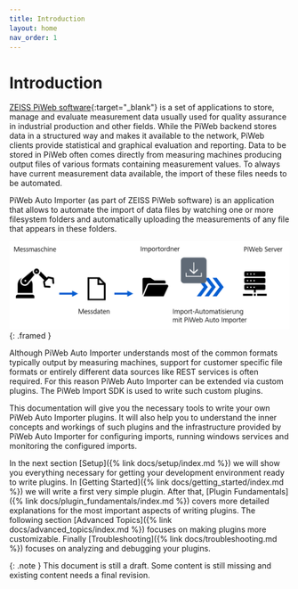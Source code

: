 ```yaml
---
title: Introduction
layout: home
nav_order: 1
---
```


<!---
Aim:
- Give a short explanation of what the context of this SDK
  - What is PiWeb
  - What is the Auto Importer, why is it needed
  - What is the import sdk used for
  - Why do we need plugins
- Explain what this documentation aims to do
- Explain the basic structure of the documentation 
--->

# Introduction

[ZEISS PiWeb software](https://www.zeiss.de/messtechnik/produkte/software/piweb.html){:target="_blank"} is a set of applications to store, manage and evaluate measurement data usually used for quality assurance in industrial production and other fields. While the PiWeb backend stores data in a structured way and makes it available to the network, PiWeb clients provide statistical and graphical evaluation and reporting. Data to be stored in PiWeb often comes directly from measuring machines producing output files of various formats containing measurement values. To always have current measurement data available, the import of these files needs to be automated.

PiWeb Auto Importer (as part of ZEISS PiWeb software) is an application that allows to automate the import of data files by watching one or more filesystem folders and automatically uploading the measurements of any file that appears in these folders. 

![Measuring flow](assets/images/setup/2_measuring_flow.png "Measuring flow"){: .framed }

Although PiWeb Auto Importer understands most of the common formats typically output by measuring machines, support for customer specific file formats or entirely different data sources like REST services is often required. For this reason PiWeb Auto Importer can be extended via custom plugins. The PiWeb Import SDK is used to write such custom plugins.

This documentation will give you the necessary tools to write your own PiWeb Auto Importer plugins. It will also help you to understand the inner concepts and workings of such plugins and the infrastructure provided by PiWeb Auto Importer for configuring imports, running windows services and monitoring the configured imports.

In the next section [Setup]({% link docs/setup/index.md %}) we will show you everything necessary for getting your development environment ready to write plugins. In [Getting Started]({% link docs/getting_started/index.md %}) we will write a first very simple plugin. After that, [Plugin Fundamentals]({% link docs/plugin_fundamentals/index.md %}) covers more detailed explanations for the most important aspects of writing plugins. The following section [Advanced Topics]({% link docs/advanced_topics/index.md %}) focuses on making plugins more customizable. Finally [Troubleshooting]({% link docs/troubleshooting.md %}) focuses on analyzing and debugging your plugins.

{: .note }
This document is still a draft. Some content is still missing and existing content needs a final revision.
